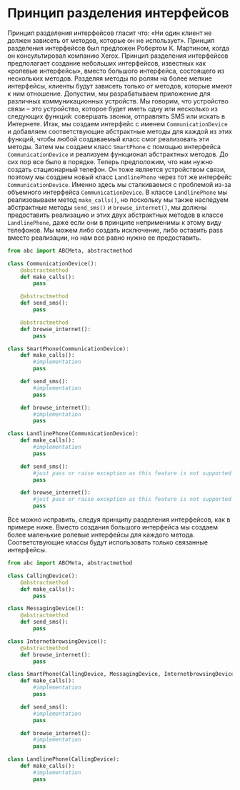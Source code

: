 # Принцип разделения интерфейсов

Принцип разделения интерфейсов гласит что: «Ни один клиент не должен зависеть от методов, которые он не использует».
Принцип разделения интерфейсов был предложен Робертом К. Мартином, когда он консультировал компанию Xerox.
Принцип разделения интерфейсов предполагает создание небольших интерфейсов, известных как «ролевые интерфейсы», вместо большого интерфейса, состоящего из нескольких методов. Разделяя методы по ролям на более мелкие интерфейсы, клиенты будут зависеть только от методов, которые имеют к ним отношение.
Допустим, мы разрабатываем приложение для различных коммуникационных устройств. Мы говорим, что устройство связи – это устройство, которое будет иметь одну или несколько из следующих функций: совершать звонки, отправлять SMS или искать в Интернете. Итак, мы создаем интерфейс с именем `CommunicationDevice` и добавляем соответствующие абстрактные методы для каждой из этих функций, чтобы любой создаваемый класс смог реализовать эти методы.
Затем мы создаем класс `SmartPhone` с помощью интерфейса `CommunicationDevice` и реализуем функционал абстрактных методов. До сих пор все было в порядке.
Теперь предположим, что нам нужно создать стационарный телефон. Он тоже является устройством связи, поэтому мы создаем новый класс `LandlinePhone` через тот же интерфейс `CommunicationDevice`. Именно здесь мы сталкиваемся с проблемой из-за объемного интерфейса `CommunicationDevice`. В классе `LandlinePhone` мы реализовываем метод `make_calls()`, но поскольку мы также наследуем абстрактные методы `send_sms()` и `browse_internet()`, мы должны предоставить реализацию и этих двух абстрактных методов в классе `LandlinePhone`, даже если они в принципе неприменимы к этому виду телефонов. Мы можем либо создать исключение, либо оставить pass вместо реализации, но нам все равно нужно ее предоставить.

```python
from abc import ABCMeta, abstractmethod

class CommunicationDevice():
    @abstractmethod
    def make_calls():
        pass

    @abstractmethod
    def send_sms():
        pass

    @abstractmethod
    def browse_internet():
        pass

class SmartPhone(CommunicationDevice):
    def make_calls():
        #implementation
        pass

    def send_sms():
        #implementation
        pass

    def browse_internet():
        #implementation
        pass

class LandlinePhone(CommunicationDevice):
    def make_calls():
        #implementation
        pass

    def send_sms():
        #just pass or raise exception as this feature is not supported 
        pass

    def browse_internet():
        #just pass or raise exception as this feature is not supported
        pass
```

Все можно исправить, следуя принципу разделения интерфейсов, как в примере ниже. Вместо создания большого интерфейса мы создаем более маленькие ролевые интерфейсы для каждого метода. Соответствующие классы будут использовать только связанные интерфейсы.

```python
from abc import ABCMeta, abstractmethod

class CallingDevice():
    @abstractmethod
    def make_calls():
        pass

class MessagingDevice():
    @abstractmethod
    def send_sms():
        pass

class InternetbrowsingDevice():
    @abstractmethod
    def browse_internet():
        pass

class SmartPhone(CallingDevice, MessagingDevice, InternetbrowsingDevice):
    def make_calls():
        #implementation
        pass

    def send_sms():
        #implementation
        pass

    def browse_internet():
        #implementation
        pass

class LandlinePhone(CallingDevice):
    def make_calls():
        #implementation
        pass
```